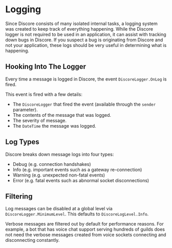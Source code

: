 # Logging
Since Discore consists of many isolated internal tasks, a logging system was created to keep track of everything happening. While the Discore logger is not required to be used in an application, it can assist with tracking down bugs in Discore. If you suspect a bug is originating from Discore and not your application, these logs should be very useful in determining what is happening.

## Hooking Into The Logger
Every time a message is logged in Discore, the event `DiscoreLogger.OnLog` is fired.

This event is fired with a few details:
- The `DiscoreLogger` that fired the event (available through the `sender` parameter).
- The contents of the message that was logged.
- The severity of message.
- The `DateTime` the message was logged.

## Log Types
Discore breaks down message logs into four types:
- Debug (e.g. connection handshakes)
- Info (e.g. important events such as a gateway re-connection)
- Warning (e.g. unexpected non-fatal events)
- Error (e.g. fatal events such as abnormal socket disconnections)

## Filtering
Log messages can be disabled at a global level via `DiscoreLogger.MinimumLevel`. This defaults to `DiscoreLogLevel.Info`.

Verbose messages are filtered out by default for performance reasons. For example, a bot that has voice chat support serving hundreds of guilds does not need the verbose messages created from voice sockets connecting and disconnecting constantly.
